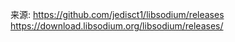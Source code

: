 来源:
https://github.com/jedisct1/libsodium/releases
https://download.libsodium.org/libsodium/releases/
